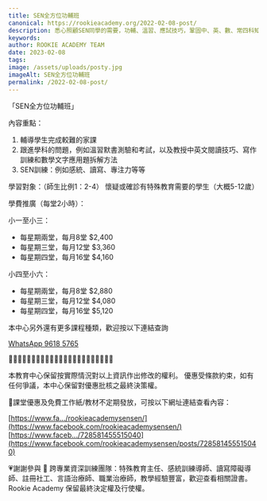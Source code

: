 ```yaml
---
title: SEN全方位功輔班
canonical: https://rookieacademy.org/2022-02-08-post/
description: 悉心照顧SEN同學的需要，功輔、溫習、應試技巧，鞏固中、英、數、常四科知識，引導學生、提升趣味。
keywords: 
author: ROOKIE ACADEMY TEAM
date: 2023-02-08
tags:
image: /assets/uploads/posty.jpg
imageAlt: SEN全方位功輔班
permalink: /2022-02-08-post/
---
```


「SEN全方位功輔班」

內容重點：

1. 輔導學生完成較難的家課
2. 跟進學科的問題，例如溫習默書測驗和考試，以及教授中英文閱讀技巧、寫作訓練和數學文字應用題拆解方法
3. SEN訓練：例如感統、讀寫、專注力等等

學習對象：（師生比例1：2-4）
懷疑或確診有特殊教育需要的學生（大概5-12歲）

學費推廣（每堂2小時）：

小一至小三：
- 每星期兩堂，每月8堂 $2,400 
- 每星期三堂，每月12堂 $3,360
- 每星期四堂，每月16堂 $4,160

小四至小六：
- 每星期兩堂，每月8堂 $2,880 
- 每星期三堂，每月12堂 $4,080
- 每星期四堂，每月16堂 $5,120

本中心另外還有更多課程種類，歡迎按以下連結查詢

[WhatsApp 9618 5765](https://bit.ly/3MZ4RNN)

🌟🌟🌟🌟🌟🌟🌟🌟🌟🌟🌟🌟🌟🌟🌟🌟🌟🌟🌟🌟🌟🌟🌟

本教育中心保留按實際情況對以上資訊作出修改的權利。
優惠受條款約束，如有任何爭議，本中心保留對優惠批核之最終決策權。

🥰課堂優惠及免費工作紙/教材不定期發放，可按以下網址連結查看內容：

[https://www.fa.../rookieacademysensen/](https://www.facebook.com/rookieacademysensen/)
[https://www.faceb.../728581455515040](https://www.facebook.com/rookieacademysensen/posts/728581455515040)

💗謝謝參與 📝 跨專業資深訓練團隊：特殊教育主任、感統訓練導師、讀寫障礙導師、註冊社工、言語治療師、職業治療師，教學經驗豐富，歡迎查看相關證書。
Rookie Academy 保留最終決定權及行使權。

